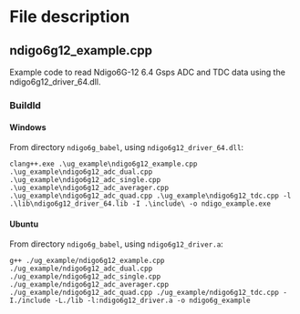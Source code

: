 # File description

## ndigo6g12_example.cpp
Example code to read Ndigo6G-12 6.4 Gsps ADC and TDC data using the ndigo6g12_driver_64.dll.

### Buildld
#### Windows
From directory `ndigo6g_babel`, using `ndigo6g12_driver_64.dll`:
```
clang++.exe .\ug_example\ndigo6g12_example.cpp .\ug_example\ndigo6g12_adc_dual.cpp .\ug_example\ndigo6g12_adc_single.cpp .\ug_example\ndigo6g12_adc_averager.cpp .\ug_example\ndigo6g12_adc_quad.cpp .\ug_example\ndigo6g12_tdc.cpp -l .\lib\ndigo6g12_driver_64.lib -I .\include\ -o ndigo_example.exe
```

#### Ubuntu
From directory `ndigo6g_babel`, using `ndigo6g12_driver.a`:
```
g++ ./ug_example/ndigo6g12_example.cpp ./ug_example/ndigo6g12_adc_dual.cpp ./ug_example/ndigo6g12_adc_single.cpp ./ug_example/ndigo6g12_adc_averager.cpp ./ug_example/ndigo6g12_adc_quad.cpp ./ug_example/ndigo6g12_tdc.cpp -I./include -L./lib -l:ndigo6g12_driver.a -o ndigo6g_example
```
